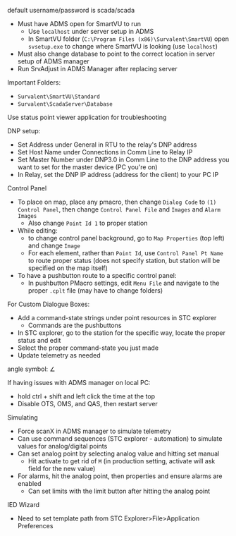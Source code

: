 default username/password is scada/scada

- Must have ADMS open for SmartVU to run
	- Use `localhost` under server setup in ADMS
	- In SmartVU folder (`C:\Program Files (x86)\Survalent\SmartVU`) open `svsetup.exe` to change where SmartVU is looking (use `localhost`)
- Must also change database to point to the correct location in server setup of ADMS manager
- Run SrvAdjust in ADMS Manager after replacing server

Important Folders:
- `Survalent\SmartVU\Standard`
- `Survalent\ScadaServer\Database`

Use status point viewer application for troubleshooting

DNP setup:
- Set Address under General in RTU to the relay's DNP address
- Set Host Name under Connections in Comm Line to Relay IP
- Set Master Number under DNP3.0 in Comm Line to the DNP address you want to set for the master device (PC you're on)
- In Relay, set the DNP IP address (address for the client) to your PC IP

Control Panel
- To place on map, place any pmacro, then change `Dialog Code` to `(1) Control Panel`, then change `Control Panel File` and `Images`  and `Alarm Images`
	- Also change `Point Id 1` to proper station
- While editing:
	- to change control panel background, go to `Map Properties` (top left) and change `Image`
	- For each element, rather than `Point Id`, use `Control Panel Pt Name` to route proper status (does not specify station, but station will be specified on the map itself)
- To have a pushbutton route to a specific control panel:
	- In pushbutton PMacro settings, edit `Menu File` and navigate to the proper `.cplt` file (may have to change folders)

For Custom Dialogue Boxes:
- Add a command-state strings under point resources in STC explorer
	- Commands are the pushbuttons
- In STC explorer, go to the station for the specific way, locate the proper status and edit
- Select the proper command-state you just made
- Update telemetry as needed

angle symbol:
∠

If having issues with ADMS manager on local PC:
- hold ctrl + shift and left click the time at the top
- Disable OTS, OMS, and QAS, then restart server

Simulating
- Force scanX in ADMS manager to simulate telemetry
- Can use command sequences (STC explorer - automation) to simulate values for analog/digital points
- Can set analog point by selecting analog value and hitting set manual
	- Hit activate to get rid of `M` (in production setting, activate will ask field for the new value)
- For alarms, hit the analog point, then properties and ensure alarms are enabled
	- Can set limits with the limit button after hitting the analog point

IED Wizard
- Need to set template path from STC Explorer>File>Application Preferences